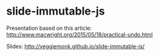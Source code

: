 # slide-immutable-js
Presentation based on this article: http://www.macwright.org/2015/05/18/practical-undo.html

Slides: http://veggiemonk.github.io/slide-immutable-js/
